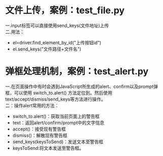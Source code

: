 # 文件上传，案例：test_file.py

一.input标签可以直接使用send_keys(文件地址)上传  
二.用法：

* el=driver.find_element_by_id("上传按钮id")
* el.send_keys("文件路径+文件名")

# 弹框处理机制，案例：test_alert.py

一.在页面操作中有时会遇到JavaScript所生成的alert、confirm以及prompt弹框，可以使用 switch_to.alert()
方法定位到。然后使用text/accept/dismiss/send_keys等方法进行操作。  
二：操作alert常用的方法：

* switch_to.alert()：获取当前页面上的警告框
* text：返回alert/confirm/prompt中的文字信息
* accept()：接受现有警告框
* dismiss()：解散现有警告框
* send_keys(keysToSend)：发送文本至警告框
* keysToSend:将文本发送至警告框。